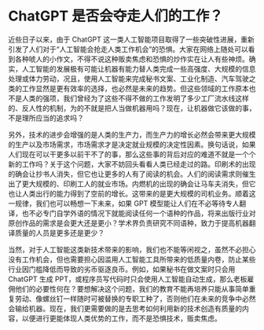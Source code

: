 # ChatGPT 是否会夺走人们的工作？

近些日子以来，由于 ChatGPT 这一类人工智能项目取得了一些突破性进展，重新引发了人们对于“人工智能会抢走人类工作机会”的恐惧。大家在网络上随处可以看到各种唬人的小作文，不得不说这种贩卖焦虑和恐惧的炒作实在让人有些神烦。确实，人工智能的发展极有可能让机器有能力替人类完成一些高强度、大规模的信息处理或体力劳动，况且，使用人工智能来完成秘书文案、工业化制造、汽车驾驶之类的工作显然是更有效率的选择，也必然是未来的趋势。但这些领域的工作原本也不是人类的强项，我们曾经为了这些不得不做的工作发明了多少工厂流水线这样的、反人性的机制，为的不就是把人当做机器用吗？现在，让机器做它该做的事，不是理所应当的追求吗？

另外，技术的进步会增强的是人类的生产力，而生产力的增长必然会带来更大规模的生产以及市场需求，市场需求才是决定就业规模的决定性因素。换句话说，如果人们现在可以干更多以前干不了的事，那么这些事的背后对应的难道不就是一个个新的工作吗？关于这个问题，大家不妨回头看看人类已经走过的路。印刷术的出现的确会让抄书人消失，但它也让更多的人有了阅读的机会。人们的阅读需求则催生出了更大规模的、印刷工人的就业市场。内燃机的出现的确会让马车夫消失，但它也让人类出行的能力得到了空前的增长。这带来的是更大规模的司机业务。顺着这一规律，我们也可以畅想一下未来，如果 GPT 模型能让人们在不必等待专人翻译，也不必专门自学外语的情况下就能阅读任何一个语种的作品，将来出版行业对原创作品的需求是会更大还是更小？学术界负责研究不同语种，致力于提高机器翻译质量的人员是更多还是更少？

当然，对于人工智能这类新技术带来的影响，我们也不能等闲视之，虽然不必担心没有工作机会，但也需要担心因滥用人工智能工具所带来的低质量内卷，防止某些行业因门槛降低而导致的劣币驱逐良币。例如，如果秘书在做文案时只会用 ChatGPT 生成 PPT，或程序员写代码时只会使用人工智能自动生成，那么老板雇佣他们的必要性何在？要想解决这个问题，我们的教育不能再培养只能从事简单重复劳动、像螺丝钉一样随时可被替换的专职工种了，否则他们在未来的竞争中必然会输给机器。现在，我们更需要做的是去思考如何利用新的技术创造有质量的内容，以便进行更能体现人类优势的工作，而不是恐惧技术，贩卖焦虑。

